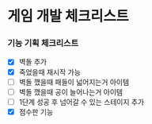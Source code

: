 # 게임 개발 체크리스트

### 기능 기획 체크리스트
- [x] 벽돌 추가
- [x] 죽었을때 재시작 가능
- [ ] 벽돌 깼을때 패들이 넓어지는거 아이템
- [ ] 벽돌 깼을때 공이 늘어나는거 아이템
- [ ] 1단계 성공 후 넘어갈 수 있는 스테이지 추가
- [x] 점수판 기능

